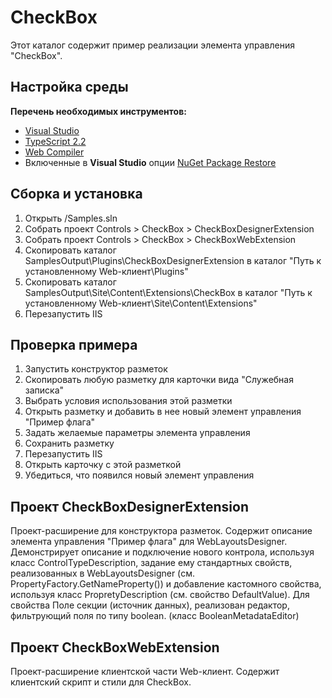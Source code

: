 # CheckBox

Этот каталог содержит пример реализации элемента управления "CheckBox".

## Настройка среды

**Перечень необходимых инструментов:** 
* [Visual Studio](https://www.visualstudio.com)
* [TypeScript 2.2](https://www.typescriptlang.org)
* [Web Compiler](https://marketplace.visualstudio.com/items?itemName=MadsKristensen.WebCompiler)
* Включенные в **Visual Studio** опции  [NuGet Package Restore](https://docs.microsoft.com/en-us/nuget/consume-packages/package-restore#enabling-and-disabling-package-restore)

## Сборка и установка

1. Открыть /Samples.sln
2. Собрать проект Controls > CheckBox > CheckBoxDesignerExtension
3. Собрать проект Controls > CheckBox > CheckBoxWebExtension
4. Скопировать каталог SamplesOutput\Plugins\CheckBoxDesignerExtension в каталог "Путь к установленному Web-клиент\Plugins"
5. Скопировать каталог SamplesOutput\Site\Content\Extensions\CheckBox в каталог "Путь к установленному Web-клиент\Site\Content\Extensions"
6. Перезапустить IIS

## Проверка примера

1. Запустить конструктор разметок
2. Скопировать любую разметку для карточки вида "Служебная записка"
3. Выбрать условия использования этой разметки
4. Открыть разметку и добавить в нее новый элемент управления "Пример флага"
5. Задать желаемые параметры элемента управления
6. Сохранить разметку
7. Перезапустить IIS
8. Открыть карточку с этой разметкой
9. Убедиться, что появился новый элемент управления

## Проект CheckBoxDesignerExtension

Проект-расширение для конструктора разметок. Содержит описание элемента управления "Пример флага" для WebLayoutsDesigner.
Демонстрирует описание и подключение нового контрола, используя класс ControlTypeDescription, 
задание ему стандартных свойств, реализованных в  WebLayoutsDesigner (см. PropertyFactory.GetNameProperty()) и
добавление кастомного свойства, используя класс PropretyDescription (см. свойство DefaultValue). 
Для свойства Поле секции (источник данных), реализован редактор, фильтрующий поля по типу boolean. (класс BooleanMetadataEditor)

## Проект CheckBoxWebExtension

Проект-расширение клиентской части Web-клиент. Содержит клиентский скрипт и стили для CheckBox.